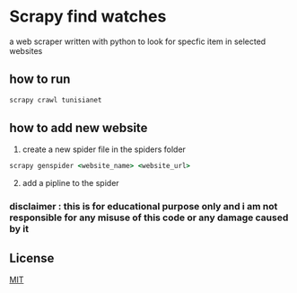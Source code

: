 # Scrapy find watches

a web scraper written with python to look for specfic item in selected websites

## how to run

```cmd
scrapy crawl tunisianet
```

## how to add new website

1. create a new spider file in the spiders folder

```cmd
scrapy genspider <website_name> <website_url>
```

2. add a pipline to the spider

### disclaimer : this is for educational purpose only and i am not responsible for any misuse of this code or any damage caused by it

## License

[MIT](https://choosealicense.com/licenses/mit/)
